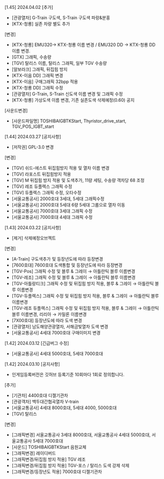 [1.45] 2024.04.02
[추가]
- [관광열차] G-Train 구도색, S-Train 구도색 파랑&분홍
- [KTX-청룡] 실존 차량 별도 추가

[변경]
- [KTX-청룡] EMU320-> KTX-청룡 이름 변경 / EMU320 DD -> KTX-청룡 DD 이름 변경.
- [GTX] 그래픽, 수송량
- [TGV] 탈리스 이름, 탈리스 그래픽, 일부 TGV 수송량
- [알보라크] 그래픽, 뒤집힘 방지
- [KTX-이음 DD] 그래픽 변경
- [KTX-이음] 구매그래픽 32bpp 적용
- [KTX-청룡 DD] 그래픽 수정
- [관광열차] G-Train, S-Train 신도색 이름 변경 및 그래픽 수정
- [KTX-청룡] 가상도색 이름 변경, 기존 실존도색 삭제예정(0.60) 공지

[사운드변경]
- [사운드파일명] TOSHIBAIGBTKStart, Thyristor_drive_start, TGV_POS_IGBT_start

[1.44] 2024.03.27
[공지사항]
- [저작권] GPL-3.0 변경

[변경]
- [TGV] 쉬드-에스트 뒤집힘방지 적용 및 열차 이름 변경
- [TGV] 라포스트 뒤집힘방지 적용
- [TGV] M 뒤집힘 방지 적용 및 도색추가, 11량 세팅, 수송량 객차당 68 조정
- [TGV] 레조 듀플렉스 그래픽 수정
- [TGV] 듀플렉스 그래픽 수정, 오타수정
- [서울교통공사] 2000호대 3세대, 5세대 그래픽수정
- [서울교통공사] 2000호대 5세대 6량 5세대 그룹으로 열차 이동
- [서울교통공사] 7000호대 3세대 그래픽 수정
- [서울교통공사] 7000호대 4세대 그래픽 수정

[1.43] 2024.03.22
[공지사항]
- [제거] 삭제예정오브젝트

[변경]
- [A-Train] 구도색추가 및 등장년도에 따라 등장변경
- [7600호대] 7600호대 도색통합 및 등장년도에 따라 등장변경
- [TGV-Pos] 그래픽 수정 및 블루 & 그레이 → 아틀란틱 블루 이름변경
- [TGV-레조] 그래픽 수정 및 블루 & 그레이 → 아틀란틱 블루 이름변경
- [TGV-아틀랑티크] 그래픽 수정 및 뒤집힘 방지 적용, 블루 & 그레이 → 아틀란틱 블루 이름변경
- [TGV-듀플렉스] 그래픽 수정 및 뒤집힘 방지 적용, 블루 & 그레이 → 아틀란틱 블루 이름변경
- [TGV-레조 듀플렉스] 그래픽 수정 및 뒤집힘 방지 적용, 블루 & 그레이 → 아틀란틱 블루 이름변경, 리리아 → 카밀론 이름변경
- [7X00호대] 등장년도에 따라 도색 변경
- [관광열차] 남도해양관광열차, 서해금빛열차 도색 변경
- [서울교통공사] 4세대 7000호대 구매이미지 변경

[1.42] 2024.03.12
[긴급버그 수정]
- [서울교통공사]  4세대 5000호대, 5세대 7000호대

[1.42] 2024.03.10
[공지사항]
- 인게임등록버전은 깃허브 등록기준 10회마다 1회로 정의합니다.

[추가]
- [기관차] 4400호대 디젤기관차
- [관광객차] 백두대간협곡열차 V-train
- [서울교통공사] 4세대 8000호대, 5세대 4000, 5000호대
- [TGV] 탈리스

[변경]
- [그래픽변경] 서울교통공사 3세대 8000호대, 서울교통공사 4세대 5000호대, 서울교통공사 5세대 7000호대
- [사운드] TOSHIBAIGBTKStart 음원교체
- [그래픽변경] 레이디버드
- [그래픽변경/뒤집힘 방지 적용] TGV 레조
- [그래픽변경/뒤집힘 방지 적용] TGV-포스 / 탈리스 도색 강제 삭제
- [그래픽변경/등장년도 적용] 7000호대 디젤기관차